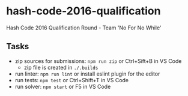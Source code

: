 # hash-code-2016-qualification

Hash Code 2016 Qualification Round - Team 'No For No While'

## Tasks

- zip sources for submissions: `npm run zip` or Ctrl+Sift+B in VS Code
  - zip file is created in `./.builds`
- run linter: `npm run lint` or install eslint plugin for the editor
- run tests: `npm test` or Ctrl+Shift+T in VS Code
- run solver: `npm start` or F5 in VS Code

